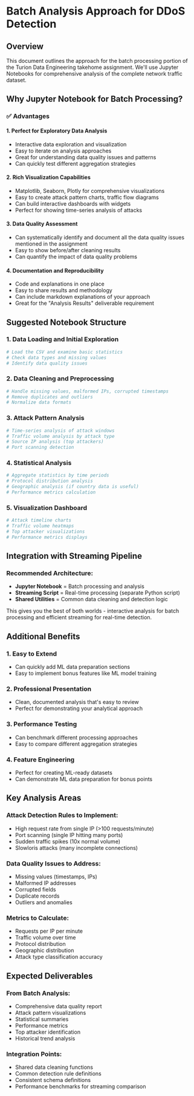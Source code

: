# Batch Analysis Approach for DDoS Detection

## Overview
This document outlines the approach for the batch processing portion of the Turion Data Engineering takehome assignment. We'll use Jupyter Notebooks for comprehensive analysis of the complete network traffic dataset.

## Why Jupyter Notebook for Batch Processing?

### ✅ **Advantages**

#### **1. Perfect for Exploratory Data Analysis**
- Interactive data exploration and visualization
- Easy to iterate on analysis approaches
- Great for understanding data quality issues and patterns
- Can quickly test different aggregation strategies

#### **2. Rich Visualization Capabilities**
- Matplotlib, Seaborn, Plotly for comprehensive visualizations
- Easy to create attack pattern charts, traffic flow diagrams
- Can build interactive dashboards with widgets
- Perfect for showing time-series analysis of attacks

#### **3. Data Quality Assessment**
- Can systematically identify and document all the data quality issues mentioned in the assignment
- Easy to show before/after cleaning results
- Can quantify the impact of data quality problems

#### **4. Documentation and Reproducibility**
- Code and explanations in one place
- Easy to share results and methodology
- Can include markdown explanations of your approach
- Great for the "Analysis Results" deliverable requirement

## Suggested Notebook Structure

### **1. Data Loading and Initial Exploration**
```python
# Load the CSV and examine basic statistics
# Check data types and missing values
# Identify data quality issues
```

### **2. Data Cleaning and Preprocessing**
```python
# Handle missing values, malformed IPs, corrupted timestamps
# Remove duplicates and outliers
# Normalize data formats
```

### **3. Attack Pattern Analysis**
```python
# Time-series analysis of attack windows
# Traffic volume analysis by attack type
# Source IP analysis (top attackers)
# Port scanning detection
```

### **4. Statistical Analysis**
```python
# Aggregate statistics by time periods
# Protocol distribution analysis
# Geographic analysis (if country data is useful)
# Performance metrics calculation
```

### **5. Visualization Dashboard**
```python
# Attack timeline charts
# Traffic volume heatmaps
# Top attacker visualizations
# Performance metrics displays
```

## Integration with Streaming Pipeline

### **Recommended Architecture:**
- **Jupyter Notebook** = Batch processing and analysis
- **Streaming Script** = Real-time processing (separate Python script)
- **Shared Utilities** = Common data cleaning and detection logic

This gives you the best of both worlds - interactive analysis for batch processing and efficient streaming for real-time detection.

## Additional Benefits

### **1. Easy to Extend**
- Can quickly add ML data preparation sections
- Easy to implement bonus features like ML model training

### **2. Professional Presentation**
- Clean, documented analysis that's easy to review
- Perfect for demonstrating your analytical approach

### **3. Performance Testing**
- Can benchmark different processing approaches
- Easy to compare different aggregation strategies

### **4. Feature Engineering**
- Perfect for creating ML-ready datasets
- Can demonstrate ML data preparation for bonus points

## Key Analysis Areas

### **Attack Detection Rules to Implement:**
- High request rate from single IP (>100 requests/minute)
- Port scanning (single IP hitting many ports)
- Sudden traffic spikes (10x normal volume)
- Slowloris attacks (many incomplete connections)

### **Data Quality Issues to Address:**
- Missing values (timestamps, IPs)
- Malformed IP addresses
- Corrupted fields
- Duplicate records
- Outliers and anomalies

### **Metrics to Calculate:**
- Requests per IP per minute
- Traffic volume over time
- Protocol distribution
- Geographic distribution
- Attack type classification accuracy

## Expected Deliverables

### **From Batch Analysis:**
- Comprehensive data quality report
- Attack pattern visualizations
- Statistical summaries
- Performance metrics
- Top attacker identification
- Historical trend analysis

### **Integration Points:**
- Shared data cleaning functions
- Common detection rule definitions
- Consistent schema definitions
- Performance benchmarks for streaming comparison

